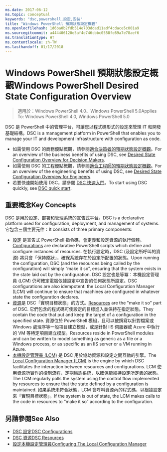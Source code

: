 ```yaml
---
ms.date: 2017-06-12
ms.topic: conceptual
keywords: "dsc,powershell,設定,安裝"
title: "Windows PowerShell 預期狀態設定概觀"
ms.openlocfilehash: 1d6ba0b2fdb514e703ddad11adf4cdace5c001a9
ms.sourcegitcommit: a444406120e5af4e746cbbc0558fe89a7e78aef6
ms.translationtype: HT
ms.contentlocale: zh-TW
ms.lasthandoff: 01/17/2018
---
```

# <a name="windows-powershell-desired-state-configuration-overview"></a><span data-ttu-id="1d408-103">Windows PowerShell 預期狀態設定概觀</span><span class="sxs-lookup"><span data-stu-id="1d408-103">Windows PowerShell Desired State Configuration Overview</span></span> 

> <span data-ttu-id="1d408-104">適用於：Windows PowerShell 4.0、Windows PowerShell 5.0</span><span class="sxs-lookup"><span data-stu-id="1d408-104">Applies To: Windows PowerShell 4.0, Windows PowerShell 5.0</span></span>

<span data-ttu-id="1d408-105">DSC 是 PowerShell 中的管理平台，可讓您以程式碼形式的設定來管理 IT 和開發基礎結構。</span><span class="sxs-lookup"><span data-stu-id="1d408-105">DSC is a management platform in PowerShell that enables you to manage your IT and development infrastructure with configuration as code.</span></span>

- <span data-ttu-id="1d408-106">如需使用 DSC 的商務優點概觀，請參閱[適合決策者的預期狀態設定概觀](decisionMaker.md)。</span><span class="sxs-lookup"><span data-stu-id="1d408-106">For an overview of the business benefits of using DSC, see [Desired State Configuration Overview for Decision Makers](decisionMaker.md).</span></span>
- <span data-ttu-id="1d408-107">如需使用 DSC 的工程優點概觀，請參閱[適合工程師的預期狀態設定概觀](DscForEngineers.md)。</span><span class="sxs-lookup"><span data-stu-id="1d408-107">For an overview of the engineering benefits of using DSC, see [Desired State Configuration Overview for Engineers](DscForEngineers.md).</span></span>
- <span data-ttu-id="1d408-108">若要快速開始使用 DSC，請參閱 [DSC 快速入門](quickStart.md)。</span><span class="sxs-lookup"><span data-stu-id="1d408-108">To start using DSC quickly, see [DSC quick start](quickStart.md).</span></span>

## <a name="key-concepts"></a><span data-ttu-id="1d408-109">重要概念</span><span class="sxs-lookup"><span data-stu-id="1d408-109">Key Concepts</span></span>

<span data-ttu-id="1d408-110">DSC 是用於設定、部署和管理系統的宣告式平台。</span><span class="sxs-lookup"><span data-stu-id="1d408-110">DSC is a declarative platform used for configuration, deployment, and management of systems.</span></span> <span data-ttu-id="1d408-111">它包含三個主要元件：</span><span class="sxs-lookup"><span data-stu-id="1d408-111">It consists of three primary components:</span></span>

- <span data-ttu-id="1d408-112">[設定](configurations.md) 是宣告式 PowerShell 指令碼，會定義和設定資源的執行個體。</span><span class="sxs-lookup"><span data-stu-id="1d408-112">[Configurations](configurations.md) are declarative PowerShell scripts which define and configure instances of resources.</span></span>
    <span data-ttu-id="1d408-113">在執行設定時，DSC (及設定所呼叫的資源) 將只會「保持原狀」，確保系統存在於設定所配置的狀態。</span><span class="sxs-lookup"><span data-stu-id="1d408-113">Upon running the configuration, DSC (and the resources being called by the configuration) will simply “make it so”, ensuring that the system exists in the state laid out by the configuration.</span></span> 
    <span data-ttu-id="1d408-114">DSC 設定也是等冪：本機設定管理員 (LCM) 仍可確定電腦依據設定中宣告的任何狀態所設定。</span><span class="sxs-lookup"><span data-stu-id="1d408-114">DSC configurations are also idempotent: the Local Configuration Manager (LCM) will continue to ensure that machines are configured in whatever state the configuration declares.</span></span>
- <span data-ttu-id="1d408-115">[資源](resources.md)是 DSC「實現目標狀態」的方式。</span><span class="sxs-lookup"><span data-stu-id="1d408-115">[Resources](resources.md) are the "make it so" part of DSC.</span></span> <span data-ttu-id="1d408-116">它們包含的程式碼可使設定的目標進入並保持在指定狀態。</span><span class="sxs-lookup"><span data-stu-id="1d408-116">They contain the code that put and keep the target of a configuration in the specified state.</span></span> 
    <span data-ttu-id="1d408-117">資源位於 PowerShell 模組，且可以被撰寫以針對檔案或 Windows 處理序等一般項目建立模型，或是針對 IIS 伺服器或 Azure 中執行的 VM 等特定項目建立模型。</span><span class="sxs-lookup"><span data-stu-id="1d408-117">Resources reside in PowerShell modules and can be written to model something as generic as a file or a Windows process, or as specific as an IIS server or a VM running in Azure.</span></span>
- <span data-ttu-id="1d408-118">[本機設定管理員 (LCM)](metaConfig.md) 是 DSC 用於協助資源和設定之間互動的引擎。</span><span class="sxs-lookup"><span data-stu-id="1d408-118">The [Local Configuration Manager (LCM)](metaConfig.md) is the engine by which DSC facilitates the interaction between resources and configurations.</span></span> 
    <span data-ttu-id="1d408-119">LCM 使用資源所實作的控制流程，定期輪詢系統，以確保能維持設定所定義的狀態。</span><span class="sxs-lookup"><span data-stu-id="1d408-119">The LCM regularly polls the system using the control flow implemented by resources to ensure that the state defined by a configuration is maintained.</span></span> 
    <span data-ttu-id="1d408-120">如果系統未符合狀態，LCM 會呼叫資源內的程式碼，以根據設定來「實現目標狀態」。</span><span class="sxs-lookup"><span data-stu-id="1d408-120">If the system is out of state, the LCM makes calls to the code in resources to “make it so” according to the configuration.</span></span> 

## <a name="see-also"></a><span data-ttu-id="1d408-121">另請參閱</span><span class="sxs-lookup"><span data-stu-id="1d408-121">See Also</span></span>

- [<span data-ttu-id="1d408-122">DSC 設定</span><span class="sxs-lookup"><span data-stu-id="1d408-122">DSC Configurations</span></span>](configurations.md)
- [<span data-ttu-id="1d408-123">DSC 資源</span><span class="sxs-lookup"><span data-stu-id="1d408-123">DSC Resources</span></span>](resources.md)
- [<span data-ttu-id="1d408-124">設定本機設定管理員</span><span class="sxs-lookup"><span data-stu-id="1d408-124">Configuring The Local Configuration Manager</span></span>](metaConfig.md)

